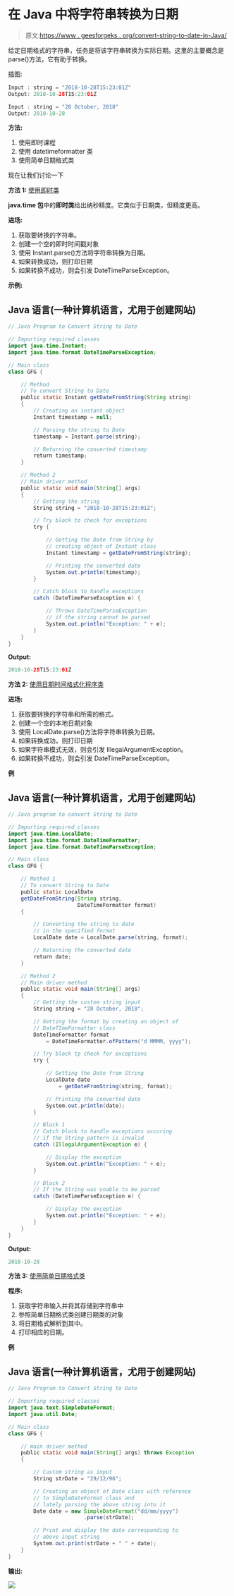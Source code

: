 # 在 Java 中将字符串转换为日期

> 原文:[https://www . geesforgeks . org/convert-string-to-date-in-Java/](https://www.geeksforgeeks.org/convert-string-to-date-in-java/)

给定日期格式的字符串，任务是将该字符串转换为实际日期。这里的主要概念是 parse()方法，它有助于转换。

插图:

```java
Input : string = "2018-10-28T15:23:01Z"
Output: 2018-10-28T15:23:01Z

Input : string = "28 October, 2018"
Output: 2018-10-28
```

**方法:**

1.  使用即时课程
2.  使用 datetimeformatter 类
3.  使用简单日期格式类

现在让我们讨论一下

**方法 1:** [使用即时类](https://www.geeksforgeeks.org/java-time-instant-class-in-java/)

**java.time 包**中的**即时类**给出纳秒精度。它类似于日期类，但精度更高。

**进场:**

1.  获取要转换的字符串。
2.  创建一个空的即时时间戳对象
3.  使用 Instant.parse()方法将字符串转换为日期。
4.  如果转换成功，则打印日期
5.  如果转换不成功，则会引发 DateTimeParseException。

**示例:**

## Java 语言(一种计算机语言，尤用于创建网站)

```java
// Java Program to Convert String to Date

// Importing required classes
import java.time.Instant;
import java.time.format.DateTimeParseException;

// Main class
class GFG {

    // Method
    // To convert String to Date
    public static Instant getDateFromString(String string)
    {
        // Creating an instant object
        Instant timestamp = null;

        // Parsing the string to Date
        timestamp = Instant.parse(string);

        // Returning the converted timestamp
        return timestamp;
    }

    // Method 2
    // Main driver method
    public static void main(String[] args)
    {
        // Getting the string
        String string = "2018-10-28T15:23:01Z";

        // Try block to check for exceptions
        try {

            // Getting the Date from String by
            // creating object of Instant class
            Instant timestamp = getDateFromString(string);

            // Printing the converted date
            System.out.println(timestamp);
        }

        // Catch block to handle exceptions
        catch (DateTimeParseException e) {

            // Throws DateTimeParseException
            // if the string cannot be parsed
            System.out.println("Exception: " + e);
        }
    }
}
```

**Output:**

```java
2018-10-28T15:23:01Z
```

**方法 2:** [使用日期时间格式化程序类](https://www.geeksforgeeks.org/localdatetime-parse-method-in-java-with-examples/)

**进场:**

1.  获取要转换的字符串和所需的格式。
2.  创建一个空的本地日期对象
3.  使用 LocalDate.parse()方法将字符串转换为日期。
4.  如果转换成功，则打印日期
5.  如果字符串模式无效，则会引发 IllegalArgumentException。
6.  如果转换不成功，则会引发 DateTimeParseException。

**例**

## Java 语言(一种计算机语言，尤用于创建网站)

```java
// Java program to convert String to Date

// Importing required classes
import java.time.LocalDate;
import java.time.format.DateTimeFormatter;
import java.time.format.DateTimeParseException;

// Main class
class GFG {

    // Method 1
    // To convert String to Date
    public static LocalDate
    getDateFromString(String string,
                      DateTimeFormatter format)
    {

        // Converting the string to date
        // in the specified format
        LocalDate date = LocalDate.parse(string, format);

        // Returning the converted date
        return date;
    }

    // Method 2
    // Main driver method
    public static void main(String[] args)
    {
        // Getting the custom string input
        String string = "28 October, 2018";

        // Getting the format by creating an object of
        // DateTImeFormatter class
        DateTimeFormatter format
            = DateTimeFormatter.ofPattern("d MMMM, yyyy");

        // Try block tp check for exceptions
        try {

            // Getting the Date from String
            LocalDate date
                = getDateFromString(string, format);

            // Printing the converted date
            System.out.println(date);
        }

        // Block 1
        // Catch block to handle exceptions occuring
        // if the String pattern is invalid
        catch (IllegalArgumentException e) {

            // Display the exception
            System.out.println("Exception: " + e);
        }

        // Block 2
        // If the String was unable to be parsed
        catch (DateTimeParseException e) {

            // Display the exception
            System.out.println("Exception: " + e);
        }
    }
}
```

**Output:**

```java
2018-10-28
```

**方法 3:** [使用简单日期格式类](https://www.geeksforgeeks.org/java-simpledateformat-set-1/)

**程序:**

1.  获取字符串输入并将其存储到字符串中
2.  参照简单日期格式类创建日期类的对象
3.  将日期格式解析到其中。
4.  打印相应的日期。

**例**

## Java 语言(一种计算机语言，尤用于创建网站)

```java
// Java Program to Convert String to Date

// Importing required classes
import java.text.SimpleDateFormat;
import java.util.Date;

// Main class
class GFG {

    // main driver method
    public static void main(String[] args) throws Exception
    {

        // Custom string as input
        String strDate = "29/12/96";

        // Creating an object of Date class with reference
        // to SimpleDateFormat class and
        // lately parsing the above string into it
        Date date = new SimpleDateFormat("dd/mm/yyyy")
                        .parse(strDate);

        // Print and display the date corresponding to
        // above input string
        System.out.print(strDate + " " + date);
    }
}
```

**输出:**

![](img/7fe81414557162a7b7397c9a33a830e9.png)